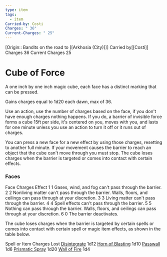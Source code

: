 ```yaml
---
type: item
tags:
  - item
Carried-by: Costi
Charges: " 36"
Current-Charges: " 25"
---
```

[Origin:: Bandits on the road to [[Arkhosia (City)]]]
<span class="dataview inline-field"><span class="inline-field-key">Carried by</span><span class="inline-field-value">[[Costi]]</span></span>
<span class="dataview inline-field"><span class="inline-field-key">Charges</span><span class="inline-field-value"> 36</span></span>
<span class="dataview inline-field"><span class="inline-field-key">Current Charges</span><span class="inline-field-value"> 25</span></span>

# Cube of Force

A one inch by one inch magic cube, each face has a distinct marking that can be pressed.

Gains charges equal to 1d20 each dawn, max of 36. 

Use an action, use the number of charges based on the face, if you don't have enough charges nothing happens.  If you do, a barrier of invisible force forms a cube 15ft per side, it's centered on you, moves with you, and lasts for one minute unless you use an action to turn it off or it runs out of charges. 

You can press a new face for a new effect by using those charges, resetting to another full minute. If your movement causes the barrier to reach an object that the cube can't move through you must stop. The cube loses charges when the barrier is targeted or comes into contact with certain effects. 

### Faces
Face    Charges    Effect
1           1                Gases, wind, and fog can't pass through the barrier.
2          2                Nonliving matter can't pass through the barrier. Walls, floors, and ceilings can
                              pass through at your discretion.
3          3                Living matter can't pass through the barrier.
4          4                Spell effects can't pass through the barrier.
5          5                Nothing can pass through the barrier. Walls, floors, and ceilings can pass
                              through at your discretion.
6          0                The barrier deactivates.

The cube loses charges when the barrier is targeted by certain spells or comes into contact with certain spell or magic item effects, as shown in the table below.

Spell or Item                Charges Lost
[Disintegrate](http://dnd5e.wikidot.com/spell:disintegrate)              1d12
[Horn of Blasting](http://dnd5e.wikidot.com/wondrous-items:horn-of-blasting)       1d10
[Passwall](http://dnd5e.wikidot.com/spell:passwall)                    1d6
[Prismatic Spray](http://dnd5e.wikidot.com/spell:prismatic-spray)        1d20
[Wall of Fire](http://dnd5e.wikidot.com/spell:wall-of-fire)                1d4